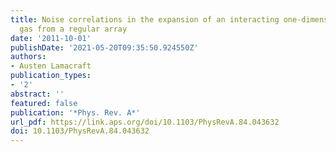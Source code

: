 ```yaml
---
title: Noise correlations in the expansion of an interacting one-dimensional Bose
  gas from a regular array
date: '2011-10-01'
publishDate: '2021-05-20T09:35:50.924550Z'
authors:
- Austen Lamacraft
publication_types:
- '2'
abstract: ''
featured: false
publication: '*Phys. Rev. A*'
url_pdf: https://link.aps.org/doi/10.1103/PhysRevA.84.043632
doi: 10.1103/PhysRevA.84.043632
---
```


